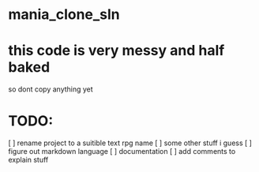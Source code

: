 # mania_clone_sln


# this code is very messy and half baked
so dont copy anything yet

# TODO:
[ ] rename project to a suitible text rpg name
[ ] some other stuff i guess
[ ] figure out markdown language
[ ] documentation
[ ] add comments to explain stuff
